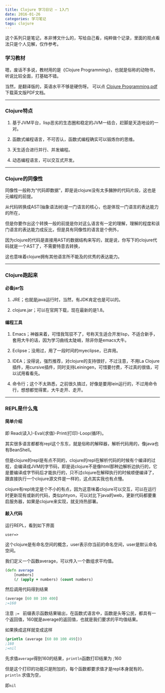 ```yaml
---
title: Clojure 学习日记 — 1入门
date: 2016-01-26
categories: 学习笔记
tags: clojure
---
```

这个系列只是笔记，本非博文什么的，写给自己看，纯粹做个记录，里面的观点看法只是个人见解，仅作参考。

<!--more-->
### 学习教材
嗯，废话不多说，教材用的是《Clojure Programming》，也就是俗称的动物书，听说比较全面，打基础不错。

当然，是翻译版的，英语水平不够是硬伤呀。 可以点 [Clojure Programming.pdf](http://leanote.com/api/file/getAttach?fileId=56a72482ab6441777600233a) 下载英文版PDF文档。
- - -
### Clojure特点
1. 基于JVM平台，lisp恶劣的生态圈和稳定的JVM一结合，赶脚是天造地设的一对。

2. 函数式编程语言，不可否认，函数式编程确实可以锻炼你的思维。

3. 天生适合进行并行、并发编程。

4. 动态编程语言，可以交互式开发。
- - -
### Clojure的同像性
同像性一般称为“代码即数据”，即是说clojure没有太多臃肿的代码片段，这也是元编程的前提。  

从代码转换成AST(抽象语法树)是一门语言的核心，也是体现一门语言的表达能力的所在，

但是你要作出这个转换一般的前提是你对这么语言有一定的理解，理解的程度和该门语言的表达能力成反比，但是具有同像性的语言是个例外，

因为clojure的代码是直接用AST的数据结构来写的，就是说，你写下的clojure代码就是一个AST了，不需要特意去转换，

这也意味着clojure拥有其他语言所不能及的优秀的表达能力。
- - -
### Clojure跑起来

#### 必备jar包

1. JRE；也就是java运行时，当然，有JDK肯定也是可以的。

2. clojure.jar；可以在官网下载，现在最新的是1.8。

#### 编程工具

1. Emacs；神器来着，可惜我驾驭不了，号称天生适合开发lisp，不适合新手，套用大牛的话，因为学习曲线太陡峭，除非你是emacs大牛。

2. Eclipse；没用过，用了一段时间的myeclipse，已弃用。

3. IDEA；没得说，强烈推荐，对clojure的支持很好，不过注意，不用La Clojure插件，用cursive插件，同时支持Leiningen，可惜要付费，不过真的很值，可以试用看看先。

4. 命令行；这个不太熟悉，之前很久搞过，好像是要用lein运行的，不过用命令行，想想都觉得累，大牛走开、走开。
- - -
### REPL是什么鬼

#### 简单介绍

即 Read(读入)-Eval(求值)-Print(打印)-Loop(循环)。

其实很多语言都都有repl这个东东，就是俗称的解释器，解析代码用的，像java也有BeanShell。

但是clojure的repl是有点不同的，clojure的repl在解析代码的时候有个编译的过程，会编译成JVM的字节码，即是说clojure不是像html那种边解析边执行的，它是要编译成字节码后才能执行的，只不过clojure在解释执行的时候顺便编译了，跟直接执行一个clojure源文件是一样的，这点其实我也有点懵。

clojure有repl肯定是个不小的有点，因为这意味着clojure可以交互，可以在运行时更新现有或新的代码，类似phtyon，可以对比下java的web，更新代码都要重启服务器，如果是clojure来实现，就支持热部署。

#### 敲入代码

运行REPL，看到如下界面

`user=>`

这个clojure是有命名空间的概念，user表示你当前的命名空间，user是默认命名空间。

我们定义一个函数average，可以传入一个数组求平均值。
```clojure
(defn average    
    [numbers]
    (/ (apply + numbers) (count numbers)
```
然后调用代码得到结果
```clojure
(average [60 80 100 400]
;=160
```
注意 `;= `  前缀表示函数结果输出，在函数式语言中，函数是头等公民，都具有一个返回值，160就是average的返回值，也就是我们要求的平均值结果。

如果换成这样就变成这样
```clojure
(println (average [60 80 100 499]))
;160
;=nil
```
先求值`average`得到160的结果，`println`函数打印结果为 ;160  

但是这个打印的功能只是附加的，每个函数都要求值才是repl本身就有的，`println` 求值为空，

即`﻿nil` 